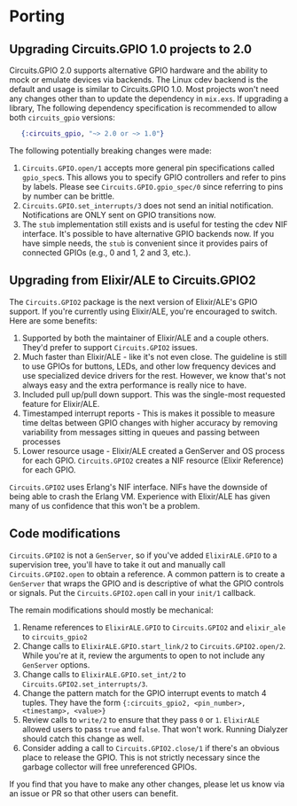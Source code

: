 # Porting

## Upgrading Circuits.GPIO 1.0 projects to 2.0

Circuits.GPIO 2.0 supports alternative GPIO hardware and the ability to mock or
emulate devices via backends. The Linux cdev backend is the default and usage is
similar to Circuits.GPIO 1.0. Most projects won't need any changes other than to
update the dependency in `mix.exs`. If upgrading a library, The following
dependency specification is recommended to allow both `circuits_gpio` versions:

```elixir
   {:circuits_gpio, "~> 2.0 or ~> 1.0"}
```

The following potentially breaking changes were made:

1. `Circuits.GPIO.open/1` accepts more general pin specifications called
   `gpio_spec`s. This allows you to specify GPIO controllers and refer to pins
   by labels. Please see `Circuits.GPIO.gpio_spec/0` since referring to pins by
   number can be brittle.
2. `Circuits.GPIO.set_interrupts/3` does not send an initial notification.
   Notifications are ONLY sent on GPIO transitions now.
3. The `stub` implementation still exists and is useful for testing the cdev NIF
   interface. It's possible to have alternative GPIO backends now. If you have
   simple needs, the `stub` is convenient since it provides pairs of connected
   GPIOs (e.g., 0 and 1, 2 and 3, etc.).

## Upgrading from  Elixir/ALE to Circuits.GPIO2

The `Circuits.GPIO2` package is the next version of Elixir/ALE's GPIO support.
If you're currently using Elixir/ALE, you're encouraged to switch. Here are some
benefits:

1. Supported by both the maintainer of Elixir/ALE and a couple others. They'd
   prefer to support `Circuits.GPIO2` issues.
2. Much faster than Elixir/ALE - like it's not even close. The guideline is
   still to use GPIOs for buttons, LEDs, and other low frequency devices and use
   specialized device drivers for the rest. However, we know that's not always easy
   and the extra performance is really nice to have.
3. Included pull up/pull down support. This was the single-most requested
   feature for Elixir/ALE.
4. Timestamped interrupt reports - This is makes it possible to measure time
   deltas between GPIO changes with higher accuracy by removing variability from
   messages sitting in queues and passing between processes
5. Lower resource usage - Elixir/ALE created a GenServer and OS process for each
   GPIO. `Circuits.GPIO2` creates a NIF resource (Elixir Reference) for each
   GPIO.

`Circuits.GPIO2` uses Erlang's NIF interface. NIFs have the downside of being
able to crash the Erlang VM. Experience with Elixir/ALE has given many of us
confidence that this won't be a problem.

## Code modifications

`Circuits.GPIO2` is not a `GenServer`, so if you've added `ElixirALE.GPIO` to a
supervision tree, you'll have to take it out and manually call
`Circuits.GPIO2.open` to obtain a reference. A common pattern is to create a
`GenServer` that wraps the GPIO and is descriptive of what the GPIO controls or
signals. Put the `Circuits.GPIO2.open` call in your `init/1` callback.

The remain modifications should mostly be mechanical:

1. Rename references to `ElixirALE.GPIO` to `Circuits.GPIO2` and `elixir_ale`
   to `circuits_gpio2`
2. Change calls to `ElixirALE.GPIO.start_link/2` to `Circuits.GPIO2.open/2`.
   While you're at it, review the arguments to open to not include any
   `GenServer` options.
3. Change calls to `ElixirALE.GPIO.set_int/2` to
   `Circuits.GPIO2.set_interrupts/3`.
4. Change the pattern match for the GPIO interrupt events to match 4 tuples.
   They have the form `{:circuits_gpio2, <pin_number>, <timestamp>, <value>}`
5. Review calls to `write/2` to ensure that they pass `0` or `1`. `ElixirALE`
   allowed users to pass `true` and `false`. That won't work. Running Dialyzer
   should catch this change as well.
6. Consider adding a call to `Circuits.GPIO2.close/1` if there's an obvious place
   to release the GPIO. This is not strictly necessary since the garbage
   collector will free unreferenced GPIOs.

If you find that you have to make any other changes, please let us know via an
issue or PR so that other users can benefit.
